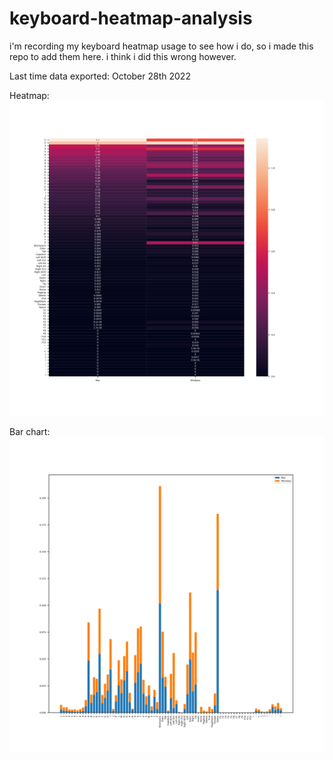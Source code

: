 # keyboard-heatmap-analysis
i'm recording my keyboard heatmap usage to see how i do, so i made this repo to add them here. i think i did this wrong however.

Last time data exported: October 28th 2022

Heatmap: 
![heatmap](plots/output.svg)

Bar chart:
![bar chart](plots/output2.svg)
